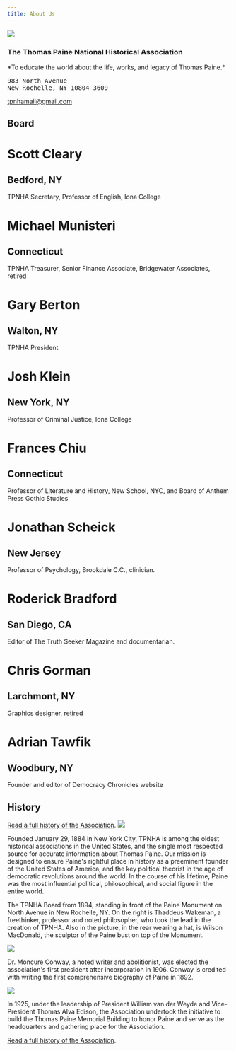 ```yaml
---
title: About Us
---
```



<a class="center" href="/pages/history.html">
  <img class="br4 h5 w5 dib" src="/images/MemorialBuilding.JPG"/>
</a>

<h3 class="baskerville">The Thomas Paine National Historical Association</h3>
*To educate the world about the life, works, and legacy of Thomas Paine.*

<pre>
983 North Avenue
New Rochelle, NY 10804-3609
</pre>
<a href="mailto:tpnhamail@gmail.com">tpnhamail@gmail.com</a>



Board
--------

<h1 class="f6 f5-ns fw6 lh-title black mv0">Scott Cleary</h1>
<h2 class="f6 fw4 mt2 mb0 black-60">Bedford, NY</h2>
<dl class="mt2 f6 mb4">TPNHA Secretary, Professor of English, Iona College</dl>

<h1 class="f6 f5-ns fw6 lh-title black mv0">Michael Munisteri</h1>
<h2 class="f6 fw4 mt2 mb0 black-60">Connecticut</h2>
<dl class="mt2 f6 mb4">TPNHA Treasurer, Senior Finance Associate, Bridgewater Associates, retired</dl>

<h1 class="f6 f5-ns fw6 lh-title black mv0">Gary Berton</h1>
<h2 class="f6 fw4 mt2 mb0 black-60">Walton, NY</h2>
<dl class="mt2 f6 mb4">TPNHA President</dl>

<h1 class="f6 f5-ns fw6 lh-title black mv0">Josh Klein</h1>
<h2 class="f6 fw4 mt2 mb0 black-60">New York, NY</h2>
<dl class="mt2 f6 mb4">Professor of Criminal Justice, Iona College</dl>

<h1 class="f6 f5-ns fw6 lh-title black mv0">Frances Chiu</h1>
<h2 class="f6 fw4 mt2 mb0 black-60">Connecticut</h2>
<dl class="mt2 f6 mb4">Professor of Literature and History, New School, NYC, and Board of Anthem Press Gothic Studies</dl>

<h1 class="f6 f5-ns fw6 lh-title black mv0">Jonathan Scheick</h1>
<h2 class="f6 fw4 mt2 mb0 black-60">New Jersey</h2>
<dl class="mt2 f6 mb4">Professor of Psychology, Brookdale C.C., clinician.</dl>

<h1 class="f6 f5-ns fw6 lh-title black mv0">Roderick Bradford</h1>
<h2 class="f6 fw4 mt2 mb0 black-60">San Diego, CA</h2>
<dl class="mt2 f6 mb4">Editor of The Truth Seeker Magazine and documentarian.</dl>

<h1 class="f6 f5-ns fw6 lh-title black mv0">Chris Gorman</h1>
<h2 class="f6 fw4 mt2 mb0 black-60">Larchmont, NY</h2>
<dl class="mt2 f6 mb4">Graphics designer, retired</dl>

<h1 class="f6 f5-ns fw6 lh-title black mv0">Adrian Tawfik</h1>
<h2 class="f6 fw4 mt2 mb0 black-60">Woodbury, NY</h2>
<dl class="mt2 f6 mb4">Founder and editor of Democracy Chronicles website</dl>

History
--------

<div style="cf">
<a href="/pages/history.html">Read a full history of the Association</a>.

<img class="fl pa2 br4" src="/images/board.png"/>

Founded January 29, 1884 in New York City, TPNHA is among the oldest
historical associations in the United States, and the single most
respected source for accurate information about Thomas Paine. Our
mission is designed to ensure Paine's rightful place in history as a
preeminent founder of the United States of America, and the key
political theorist in the age of democratic revolutions around the
world.  In the course of his lifetime, Paine was the most influential
political, philosophical, and social figure in the entire world.


The TPNHA Board from 1894, standing in front of the Paine Monument on
North Avenue in New Rochelle, NY. On the right is Thaddeus Wakeman, a
freethinker, professor and noted philosopher, who took the lead in the
creation of TPNHA. Also in the picture, in the rear wearing a hat, is
Wilson MacDonald, the sculptor of the Paine bust on top of the
Monument.

<div class="cf">
<img src="/images/conway.png" class="fl br4 pa2"/>

Dr. Moncure Conway, a noted writer and abolitionist, was elected the
association's first president after incorporation in 1906. Conway is
credited with writing the first comprehensive biography of Paine in
1892.
</div>

<img src="/images/edison.png" class="fr br4 pa2"/>

In 1925, under the leadership of President William van der Weyde and
Vice-President Thomas Alva Edison, the Association undertook the
initiative to build the Thomas Paine Memorial Building to honor Paine
and serve as the headquarters and gathering place for the Association.

<a href="/pages/history.html">Read a full history of the Association</a>.

</div>
